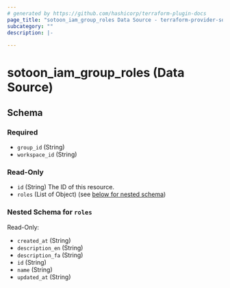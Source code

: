```yaml
---
# generated by https://github.com/hashicorp/terraform-plugin-docs
page_title: "sotoon_iam_group_roles Data Source - terraform-provider-sotoon"
subcategory: ""
description: |-
  
---
```


# sotoon_iam_group_roles (Data Source)





<!-- schema generated by tfplugindocs -->
## Schema

### Required

- `group_id` (String)
- `workspace_id` (String)

### Read-Only

- `id` (String) The ID of this resource.
- `roles` (List of Object) (see [below for nested schema](#nestedatt--roles))

<a id="nestedatt--roles"></a>
### Nested Schema for `roles`

Read-Only:

- `created_at` (String)
- `description_en` (String)
- `description_fa` (String)
- `id` (String)
- `name` (String)
- `updated_at` (String)
